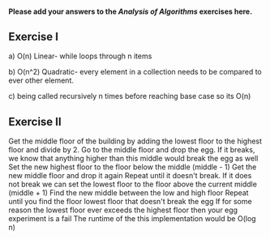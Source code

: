 #### Please add your answers to the **_Analysis of Algorithms_** exercises here.

## Exercise I

a)
O(n) Linear- while loops through n items

b)
O(n^2) Quadratic- every element in a collection needs to be compared to ever other element.

c)
being called recursively n times before reaching base case so its O(n)

## Exercise II

Get the middle floor of the building by adding the lowest floor to the highest floor and divide by 2.
Go to the middle floor and drop the egg.
If it breaks, we know that anything higher than this middle would break the egg as well
Set the new highest floor to the floor below the middle (middle - 1)
Get the new middle floor and drop it again
Repeat until it doesn't break.
If it does not break we can set the lowest floor to the floor above the current middle (middle + 1)
Find the new middle between the low and high floor
Repeat until you find the floor lowest floor that doesn't break the egg
If for some reason the lowest floor ever exceeds the highest floor then your egg experiment is a fail
The runtime of the this implementation would be O(log n)
